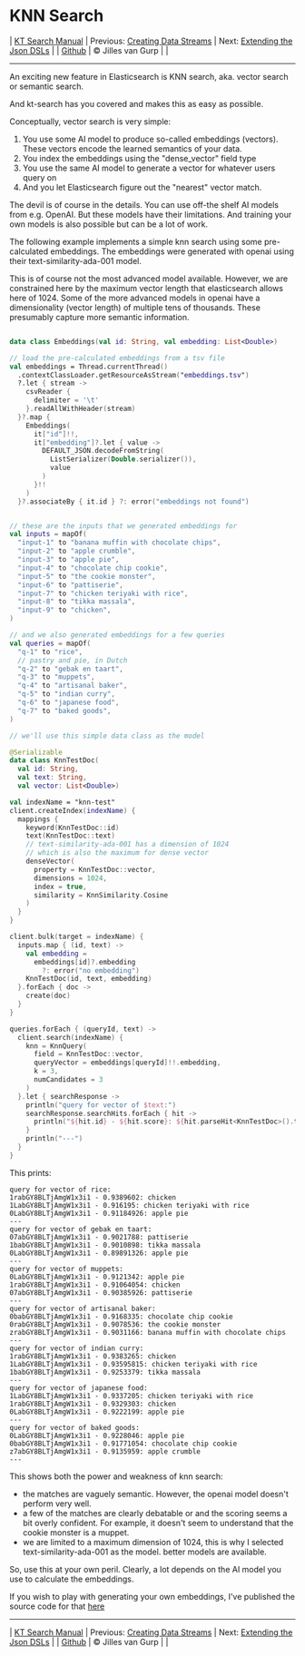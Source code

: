 # KNN Search 

| [KT Search Manual](README.md) | Previous: [Creating Data Streams](DataStreams.md) | Next: [Extending the Json DSLs](ExtendingTheDSL.md) |
| [Github](https://github.com/jillesvangurp/kt-search) | &copy; Jilles van Gurp |  |

---                

An exciting new feature in Elasticsearch is KNN search, aka. vector search or semantic search.

And kt-search has you covered and makes this as easy as possible.

Conceptually, vector search is very simple:

1. You use some AI model to produce so-called embeddings (vectors). 
These vectors encode the learned semantics of your data.
1. You index the embeddings using the "dense_vector" field type
1. You use the same AI model to generate a vector for whatever users query on
1. And you let Elasticsearch figure out the "nearest" vector match.

The devil is of course in the details. You can use off-the shelf AI models from e.g. OpenAI. But these 
models have their limitations. And training your own models is also possible but can be a lot of work.
        
The following example implements a simple knn search using some pre-calculated embeddings.
The embeddings were generated with openai using their text-similarity-ada-001 model.

This is of course not the most advanced model available. However, we are constrained here by the maximum vector length
that elasticsearch allows here of 1024. Some of the more advanced models in openai have a dimensionality 
(vector length) of multiple tens of thousands. These presumably capture more semantic information.

```kotlin

data class Embeddings(val id: String, val embedding: List<Double>)

// load the pre-calculated embeddings from a tsv file
val embeddings = Thread.currentThread()
  .contextClassLoader.getResourceAsStream("embeddings.tsv")
  ?.let { stream ->
    csvReader {
      delimiter = '\t'
    }.readAllWithHeader(stream)
  }?.map {
    Embeddings(
      it["id"]!!,
      it["embedding"]?.let { value ->
        DEFAULT_JSON.decodeFromString(
          ListSerializer(Double.serializer()),
          value
        )
      }!!
    )
  }?.associateBy { it.id } ?: error("embeddings not found")


// these are the inputs that we generated embeddings for
val inputs = mapOf(
  "input-1" to "banana muffin with chocolate chips",
  "input-2" to "apple crumble",
  "input-3" to "apple pie",
  "input-4" to "chocolate chip cookie",
  "input-5" to "the cookie monster",
  "input-6" to "pattiserie",
  "input-7" to "chicken teriyaki with rice",
  "input-8" to "tikka massala",
  "input-9" to "chicken",
)

// and we also generated embeddings for a few queries
val queries = mapOf(
  "q-1" to "rice",
  // pastry and pie, in Dutch
  "q-2" to "gebak en taart",
  "q-3" to "muppets",
  "q-4" to "artisanal baker",
  "q-5" to "indian curry",
  "q-6" to "japanese food",
  "q-7" to "baked goods",
)

// we'll use this simple data class as the model

@Serializable
data class KnnTestDoc(
  val id: String,
  val text: String,
  val vector: List<Double>)

val indexName = "knn-test"
client.createIndex(indexName) {
  mappings {
    keyword(KnnTestDoc::id)
    text(KnnTestDoc::text)
    // text-similarity-ada-001 has a dimension of 1024
    // which is also the maximum for dense vector
    denseVector(
      property = KnnTestDoc::vector,
      dimensions = 1024,
      index = true,
      similarity = KnnSimilarity.Cosine
    )
  }
}

client.bulk(target = indexName) {
  inputs.map { (id, text) ->
    val embedding =
      embeddings[id]?.embedding
        ?: error("no embedding")
    KnnTestDoc(id, text, embedding)
  }.forEach { doc ->
    create(doc)
  }
}

queries.forEach { (queryId, text) ->
  client.search(indexName) {
    knn = KnnQuery(
      field = KnnTestDoc::vector,
      queryVector = embeddings[queryId]!!.embedding,
      k = 3,
      numCandidates = 3
    )
  }.let { searchResponse ->
    println("query for vector of $text:")
    searchResponse.searchHits.forEach { hit ->
      println("${hit.id} - ${hit.score}: ${hit.parseHit<KnnTestDoc>().text}")
    }
    println("---")
  }
}
```

This prints:

```text
query for vector of rice:
1rabGY8BLTjAmgW1x3i1 - 0.9389602: chicken
1LabGY8BLTjAmgW1x3i1 - 0.916195: chicken teriyaki with rice
0LabGY8BLTjAmgW1x3i1 - 0.91184926: apple pie
---
query for vector of gebak en taart:
07abGY8BLTjAmgW1x3i1 - 0.9021788: pattiserie
1babGY8BLTjAmgW1x3i1 - 0.9010898: tikka massala
0LabGY8BLTjAmgW1x3i1 - 0.89891326: apple pie
---
query for vector of muppets:
0LabGY8BLTjAmgW1x3i1 - 0.9121342: apple pie
1rabGY8BLTjAmgW1x3i1 - 0.91064054: chicken
07abGY8BLTjAmgW1x3i1 - 0.90385926: pattiserie
---
query for vector of artisanal baker:
0babGY8BLTjAmgW1x3i1 - 0.9168335: chocolate chip cookie
0rabGY8BLTjAmgW1x3i1 - 0.9078536: the cookie monster
zrabGY8BLTjAmgW1x3i1 - 0.9031166: banana muffin with chocolate chips
---
query for vector of indian curry:
1rabGY8BLTjAmgW1x3i1 - 0.9383265: chicken
1LabGY8BLTjAmgW1x3i1 - 0.93595815: chicken teriyaki with rice
1babGY8BLTjAmgW1x3i1 - 0.9253379: tikka massala
---
query for vector of japanese food:
1LabGY8BLTjAmgW1x3i1 - 0.9337205: chicken teriyaki with rice
1rabGY8BLTjAmgW1x3i1 - 0.9329303: chicken
0LabGY8BLTjAmgW1x3i1 - 0.9222199: apple pie
---
query for vector of baked goods:
0LabGY8BLTjAmgW1x3i1 - 0.9228046: apple pie
0babGY8BLTjAmgW1x3i1 - 0.91771054: chocolate chip cookie
z7abGY8BLTjAmgW1x3i1 - 0.9135959: apple crumble
---
```

This shows both the power and weakness of knn search:

- the matches are vaguely semantic. However, the openai model doesn't perform very well.
- a few of the matches are clearly debatable or and the scoring seems a bit overly confident. For example, 
it doesn't seem to understand that the cookie monster is a muppet. 
- we are limited to a maximum dimension of 1024, this is why I selected text-similarity-ada-001 as the model.
better models are available.

So, use this at your own peril. Clearly, a lot depends on the AI model you use to calculate the embeddings.

If you wish to play with generating your own embeddings, I've published the source code for that 
[here](https://github.com/jillesvangurp/openai-embeddings-processor)



---

| [KT Search Manual](README.md) | Previous: [Creating Data Streams](DataStreams.md) | Next: [Extending the Json DSLs](ExtendingTheDSL.md) |
| [Github](https://github.com/jillesvangurp/kt-search) | &copy; Jilles van Gurp |  |